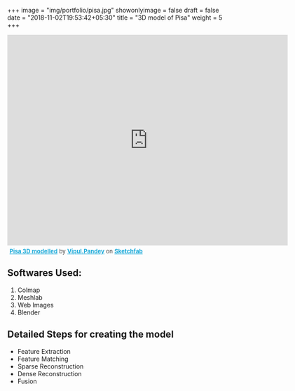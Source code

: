 +++
image = "img/portfolio/pisa.jpg"
showonlyimage = false
draft = false
date = "2018-11-02T19:53:42+05:30"
title = "3D model of Pisa"
weight = 5
+++


<div class="sketchfab-embed-wrapper"><iframe width="640" height="480" src="https://sketchfab.com/models/61db2f7126124d0db74347136c1fb252/embed" frameborder="0" allow="autoplay; fullscreen; vr" mozallowfullscreen="true" webkitallowfullscreen="true"></iframe>

<p style="font-size: 13px; font-weight: normal; margin: 5px; color: #4A4A4A;">
    <a href="https://sketchfab.com/models/61db2f7126124d0db74347136c1fb252?utm_medium=embed&utm_source=website&utm_campaign=share-popup" target="_blank" style="font-weight: bold; color: #1CAAD9;">Pisa 3D modelled</a>
    by <a href="https://sketchfab.com/Vipul.Pandey?utm_medium=embed&utm_source=website&utm_campaign=share-popup" target="_blank" style="font-weight: bold; color: #1CAAD9;">Vipul.Pandey</a>
    on <a href="https://sketchfab.com?utm_medium=embed&utm_source=website&utm_campaign=share-popup" target="_blank" style="font-weight: bold; color: #1CAAD9;">Sketchfab</a>
</p>
</div>


## Softwares Used:
1. Colmap
2. Meshlab
3. Web Images
4. Blender


## Detailed Steps for creating the model

* Feature Extraction
* Feature Matching
* Sparse Reconstruction
* Dense Reconstruction
* Fusion